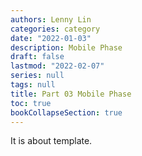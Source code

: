 ```yaml
---
authors: Lenny Lin
categories: category
date: "2022-01-03"
description: Mobile Phase
draft: false
lastmod: "2022-02-07"
series: null
tags: null
title: Part 03 Mobile Phase
toc: true
bookCollapseSection: true
---
```


It is about template.

<!--more-->

